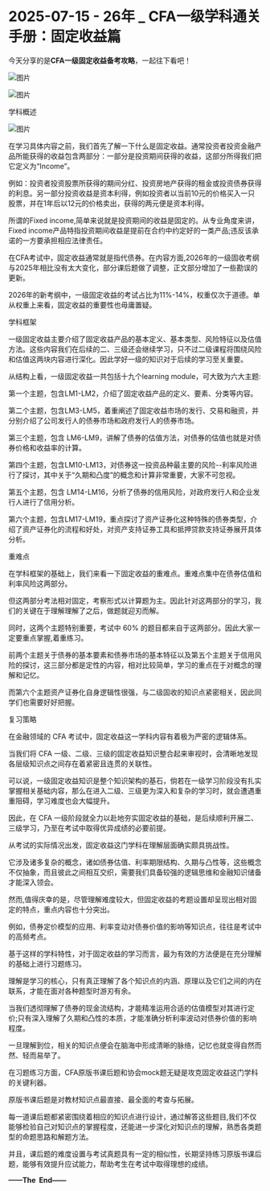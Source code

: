 # 2025-07-15 - 26年 _ CFA一级学科通关手册：固定收益篇


今天分享的是**CFA一级固定收益备考攻略**，一起往下看吧！

![图片](https://mmbiz.qpic.cn/mmbiz_png/icKqSso1xFnCKswBibrQ5PdkszaVbjF6MQk9qwoyKs5vEfWnj6EZrQfDIj4zly4FSlwdrFwbP6c1ezsjzWWNajXg/640?randomid=tp1khu1f&tp=webp&wxfrom=5&wx_lazy=1)

![图片](https://mmbiz.qpic.cn/mmbiz_png/icKqSso1xFnCKswBibrQ5PdkszaVbjF6MQ7ls7kkqBg5TxqzzibRG4Ukf0urq3nRWIQqZ62MxhpDvENtH04fdARtg/640?randomid=cn52dujb&tp=webp&wxfrom=5&wx_lazy=1)

学科概述

![图片](https://mmbiz.qpic.cn/mmbiz_png/ibOfZAXfkqIz0PYmkyNblWibzfnOaZy5DiaNknXDIW1lFQ3a86GwzDHHVEibzF1YhcgUiaN8WicxfqE12Jd3Ruutj6IQ/640?randomid=podq1hmz&tp=webp&wxfrom=5&wx_lazy=1)

在学习具体内容之前，我们首先了解一下什么是固定收益。通常投资者投资金融产品所能获得的收益包含两部分：一部分是投资期间获得的收益，这部分所得我们把它定义为“Income”。

例如：投资者投资股票所获得的期间分红、投资房地产获得的租金或投资债券获得的利息。另一部分投资收益是资本利得，例如投资者以当前10元的价格买入一只股票，并在1年后以12元的价格卖出，获得的两元便是资本利得。

所谓的Fixed income,简单来说就是投资期间的收益是固定的。从专业角度来讲，Fixed income产品特指投资期间收益是提前在合约中约定好的一类产品;违反该承诺的一方要承担相应法律责任。

在CFA考试中，固定收益通常就是指代债券。在内容方面,2026年的一级固收考纲与2025年相比没有太大变化，部分课后题做了调整，正文部分增加了一些勘误的更新。

2026年的新考纲中，一级固定收益的考试占比为11%-14%，权重仅次于道德。单从权重上来看，固定收益的重要性也毋庸置疑。



学科框架


一级固定收益主要介绍了固定收益产品的基本定义、基本类型、风险特征以及估值方法。这些内容我们在后续的二、三级还会继续学习，只不过二级课程将围绕风险和估值这两块内容进行深化。因此学好一级的知识对于后续的学习至关重要。

从结构上看，一级固定收益一共包括十九个learning module，可大致为六大主题:

第一个主题，包含LM1-LM2，介绍了固定收益产品的定义、要素、分类等内容。

第二个主题，包含LM3-LM5，着重阐述了固定收益市场的发行、交易和融资，并分别介绍了公司发行人的债券市场和政府发行人的债券市场。

第三个主题，包含 LM6-LM9，讲解了债券的估值方法，对债券的估值也就是对债券价格和收益率的计算。

第四个主题，包含LM10-LM13，对债券这一投资品种最主要的风险--利率风险进行了探讨，其中关于“久期和凸度”的概念和计算非常重要，大家不可忽视。

第五个主题，包含 LM14-LM16，分析了债券的信用风险，对政府发行人和企业发行人进行了信用分析。

第六个主题，包含LM17-LM19，重点探讨了资产证券化这种特殊的债券类型，介绍了资产证券化的流程和好处，对资产支持证券工具和抵押贷款支持证券展开具体分析。


重难点


在学科框架的基础上，我们来看一下固定收益的重难点。重难点集中在债券估值和利率风险这两部分。



但这两部分考法相对固定，考察形式以计算题为主。因此针对这两部分的学习，我们的关键在于理解理解了之后，做题就迎刃而解。

同时，这两个主题特别重要，考试中 60% 的题目都来自于这两部分。因此大家一定要重点掌握,着重练习。

前两个主题关于债券的基本要素和债券市场的基本特征以及第五个主题关于信用风险的探讨，这三部分都是定性的内容，相对比较简单，学习的重点在于对概念的理解和记忆。

而第六个主题资产证券化自身逻辑性很强，与二级固收的知识点紧密相关，因此同学们也需要好好把握。




复习策略


在金融领域的 CFA 考试中，固定收益这一学科内容有着极为严密的逻辑体系。

当我们将 CFA 一级、二级、三级的固定收益知识整合起来审视时，会清晰地发现各层级知识点之间存在着紧密且连贯的关联性。

可以说，一级固定收益知识是整个知识架构的基石，倘若在一级学习阶段没有扎实掌握相关基础内容，那么在进入二级、三级更为深入和复杂的学习时，就会遭遇重重阻碍，学习难度也会大幅提升。

因此，在 CFA 一级阶段就全力以赴地夯实固定收益的基础，是后续顺利开展二、三级学习，乃至在考试中取得优异成绩的必要前提。

从考试的实际情况出发，固定收益这门学科在理解层面确实颇具挑战性。

它涉及诸多复杂的概念，诸如债券估值、利率期限结构、久期与凸性等，这些概念不仅抽象，而且彼此之间相互交织，需要我们具备较强的逻辑思维和金融知识储备才能深入领会。

然而,值得庆幸的是，尽管理解难度较大，但固定收益的考题设置却呈现出相对固定的特点，重点内容也十分突出。

例如，债券定价模型的应用、利率变动对债券价值的影响等知识点，往往是考试中的高频考点。

基于这样的学科特性，对于固定收益的学习而言，最为有效的方法便是在充分理解的基础上进行习题练习。

理解是学习的核心，只有真正理解了各个知识点的内涵、原理以及它们之间的内在联系，才能在面对各种题型时游刃有余。

当我们透彻理解了债券的现金流结构，才能精准运用合适的估值模型对其进行定价;只有深入理解了久期和凸性的本质，才能准确分析利率波动对债券价值的影响程度。

一旦理解到位，相关的知识点便会在脑海中形成清晰的脉络，记忆也就变得自然而然、轻而易举了。


在习题练习方面，CFA原版书课后题和协会mock题无疑是攻克固定收益这门学科的关键利器。

原版书课后题是对教材知识点最直接、最全面的考查与拓展。

每一道课后题都紧密围绕着相应的知识点进行设计，通过解答这些题目,我们不仅能够检验自己对知识点的掌握程度，还能进一步深化对知识点的理解，熟悉各类题型的命题思路和解题方法。

并且，课后题的难度设置与考试真题具有一定的相似性，长期坚持练习原版书课后题，能够有效提升应试能力，帮助考生在考试中取得理想的成绩。

**——The  End——**
